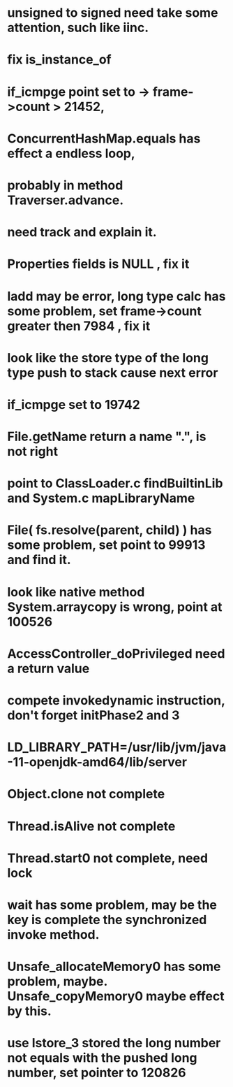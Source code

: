 # unsigned to signed need take some attention, such like iinc.

# fix is_instance_of

# if_icmpge point set to -> frame->count > 21452,  
# ConcurrentHashMap.equals has effect a endless loop, 
# probably in method Traverser.advance. 
# need track and explain it.

# Properties fields is NULL , fix it


# ladd may be error, long type calc has some problem, set frame->count greater then 7984 , fix it
# look like the store type of the long type push to stack cause next error 

# if_icmpge set to 19742

# File.getName return a name ".", is not right
# point to ClassLoader.c findBuiltinLib and System.c mapLibraryName

# File( fs.resolve(parent, child) ) has some problem, set point to 99913 and find it.
# look like native method System.arraycopy is wrong, point at 100526

# AccessController_doPrivileged need a return value

# compete invokedynamic instruction, don't forget initPhase2 and 3

# LD_LIBRARY_PATH=/usr/lib/jvm/java-11-openjdk-amd64/lib/server

# Object.clone not complete
# Thread.isAlive not complete
# Thread.start0 not complete, need lock

# wait has some problem, may be the key is complete the synchronized invoke method.

# Unsafe_allocateMemory0 has some problem, maybe. Unsafe_copyMemory0 maybe effect by this.

# use lstore_3 stored the long number not equals with the pushed long number, set pointer to 120826  